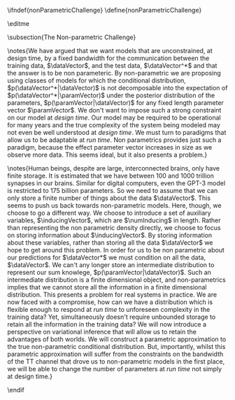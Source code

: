 \ifndef{nonParametricChallenge}
\define{nonParametricChallenge}

\editme


\subsection{The Non-parametric Challenge}

\notes{We have argued that we want models that are unconstrained, at design
time, by a fixed bandwidth for the communication between the training
data, $\dataVector$, and the test data, $\dataVector^*$ and that the
answer is to be non parameteric. By non-parametric we are proposing
using classes of models for which the conditional distribution,
$p(\dataVector^*|\dataVector)$ is not decomposable into the expectation
of $p(\dataVector^*|\paramVector)$ under the posterior distribution of
the parameters, $p(\paramVector|\dataVector)$ for any fixed length
parameter vector $\paramVector$. We don't want to impose such a strong
constraint on our model at *design time*. Our model may be required to
be operational for many years and the true complexity of the system
being modeled may not even be well understood at *design time*. We must
turn to paradigms that allow us to be adaptable at *run time*. Non
parametrics provides just such a paradigm, because the effect parameter
vector increases in size as we observe more data. This seems ideal, but
it also presents a problem.}

\notes{Human beings, despite are large, interconnected brains, only have finite
storage. It is estimated that we have between 100 and 1000 trillion synapses in our brains. Similar for digital computers, even the GPT-3 model is restricted to 175 billion parameters. So we need to assume that we can
only store a finite number of things about the data $\dataVector$. This
seems to push us back towards non-parametric models. Here, though, we
choose to go a different way. We choose to introduce a set of auxiliary
variables, $\inducingVector$, which are $\numInducing$ in length. Rather
than representing the non parametric density directly, we choose to
focus on storing information about $\inducingVector$. By storing
information about these variables, rather than storing all the data
$\dataVector$ we hope to get around this problem. In order for us to be
non parametric about our predictions for $\dataVector*$ we must
condition on all the data, $\dataVector$. We can't any longer store an
intermediate distribution to represent our sum knowlege,
$p(\paramVector|\dataVector)$. Such an intermediate distribution is a
finite dimensional object, and non-parametrics implies that we cannot
store all the information in a finite dimensional distribution. This
presents a problem for real systems in practice. We are now faced with a
compromise, how can we have a distribution which is flexible enough to
respond at *run time* to unforeseen complexity in the training data?
Yet, simultaneously doesn't require unbounded storage to retain all the
information in the training data? We will now introduce a perspective on
variational inference that will allow us to retain the advantages of
both worlds. We will construct a parametric approximation to the true
non-parametric conditional distribution. But, importantly, whilst this
parametric approximation will suffer from the constraints on the
bandwidth of the TT channel that drove us to non-parametric models in
the first place, we will be able to change the number of parameters at
*run time* not simply at design time.}

\endif
